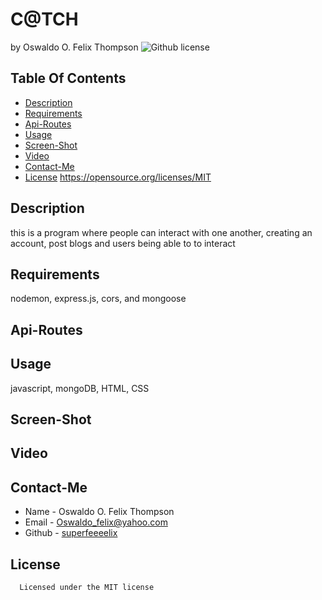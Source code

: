 # C@TCH
  by Oswaldo O. Felix Thompson
  ![Github license](https://img.shields.io/badge/license-MIT-blue.svg)
  ## Table Of Contents
  * [Description](#description)
  * [Requirements](#requirements)
  * [Api-Routes](#api-routes)
  * [Usage](#usage)
  * [Screen-Shot](#screen-shot)
  * [Video](#video)
  * [Contact-Me](#contact-me)
  * [License](#license)
  https://opensource.org/licenses/MIT
  ## Description
  this is a program where people can interact with one another, creating an account, post blogs and users being able to to interact 
  ## Requirements
  nodemon, express.js, cors, and mongoose

  ## Api-Routes
  ## Usage
  javascript, mongoDB, HTML, CSS

  ## Screen-Shot

  ## Video
  ## Contact-Me
  * Name - Oswaldo O. Felix Thompson
  * Email - Oswaldo_felix@yahoo.com
  * Github - [superfeeeelix](https://github.com/superfeeeelix/)
  
  ## License
      
      Licensed under the MIT license
